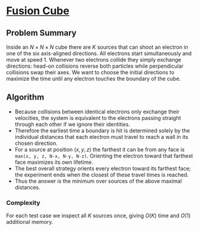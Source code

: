 # [Fusion Cube](https://www.spoj.com/problems/FUSION/)

## Problem Summary
Inside an $N \times N \times N$ cube there are $K$ sources that can shoot an electron in one of the six axis-aligned directions.  All electrons start simultaneously and move at speed $1$.  Whenever two electrons collide they simply exchange directions: head-on collisions reverse both particles while perpendicular collisions swap their axes.  We want to choose the initial directions to maximize the time until any electron touches the boundary of the cube.

## Algorithm
- Because collisions between identical electrons only exchange their velocities, the system is equivalent to the electrons passing straight through each other if we ignore their identities.
- Therefore the earliest time a boundary is hit is determined solely by the individual distances that each electron must travel to reach a wall in its chosen direction.
- For a source at position $(x,y,z)$ the farthest it can be from any face is `max(x, y, z, N-x, N-y, N-z)`.  Orienting the electron toward that farthest face maximizes its own lifetime.
- The best overall strategy orients every electron toward its farthest face; the experiment ends when the closest of these travel times is reached.
- Thus the answer is the minimum over sources of the above maximal distances.

### Complexity
For each test case we inspect all $K$ sources once, giving $O(K)$ time and $O(1)$ additional memory.
